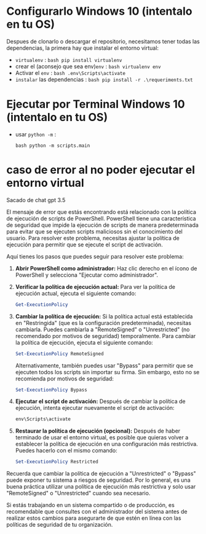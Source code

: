 
# Configurarlo Windows 10 (intentalo en tu OS)

Despues de clonarlo o descargar el repositorio, necesitamos tener todas las dependencias, la primera hay que instalar el entorno virtual:

- `virtualenv` : ```bash pip install virtualenv```
- crear el (aconsejo que sea env)`env` : ```bash virtualenv env```
- Activar el `env` : ```bash .env\Scripts\activate```
- `instalar` las dependencias : ```bash pip install -r .\requeriments.txt```


# Ejecutar por Terminal Windows 10 (intentalo en tu OS)

- usar `python -m` : 

    ```bash python -m scripts.main ```


# caso de error al no poder ejecutar el entorno virtual

Sacado de chat gpt 3.5

El mensaje de error que estás encontrando está relacionado con la política de ejecución de scripts de PowerShell. PowerShell tiene una característica de seguridad que impide la ejecución de scripts de manera predeterminada para evitar que se ejecuten scripts maliciosos sin el conocimiento del usuario. Para resolver este problema, necesitas ajustar la política de ejecución para permitir que se ejecute el script de activación.

Aquí tienes los pasos que puedes seguir para resolver este problema:

1. **Abrir PowerShell como administrador:** Haz clic derecho en el ícono de PowerShell y selecciona "Ejecutar como administrador".

2. **Verificar la política de ejecución actual:** Para ver la política de ejecución actual, ejecuta el siguiente comando:

   ```powershell
   Get-ExecutionPolicy
   ```

3. **Cambiar la política de ejecución:** Si la política actual está establecida en "Restringida" (que es la configuración predeterminada), necesitas cambiarla. Puedes cambiarla a "RemoteSigned" o "Unrestricted" (no recomendado por motivos de seguridad) temporalmente. Para cambiar la política de ejecución, ejecuta el siguiente comando:

   ```powershell
   Set-ExecutionPolicy RemoteSigned
   ```

   Alternativamente, también puedes usar "Bypass" para permitir que se ejecuten todos los scripts sin importar su firma. Sin embargo, esto no se recomienda por motivos de seguridad:

   ```powershell
   Set-ExecutionPolicy Bypass
   ```

4. **Ejecutar el script de activación:** Después de cambiar la política de ejecución, intenta ejecutar nuevamente el script de activación:

   ```powershell
   env\Scripts\activate
   ```

5. **Restaurar la política de ejecución (opcional):** Después de haber terminado de usar el entorno virtual, es posible que quieras volver a establecer la política de ejecución en una configuración más restrictiva. Puedes hacerlo con el mismo comando:

   ```powershell
   Set-ExecutionPolicy Restricted
   ```

Recuerda que cambiar la política de ejecución a "Unrestricted" o "Bypass" puede exponer tu sistema a riesgos de seguridad. Por lo general, es una buena práctica utilizar una política de ejecución más restrictiva y solo usar "RemoteSigned" o "Unrestricted" cuando sea necesario.

Si estás trabajando en un sistema compartido o de producción, es recomendable que consultes con el administrador del sistema antes de realizar estos cambios para asegurarte de que estén en línea con las políticas de seguridad de tu organización.